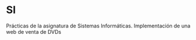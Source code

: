 # SI
Prácticas de la asignatura de Sistemas Informáticas. Implementación de una web de venta de DVDs
